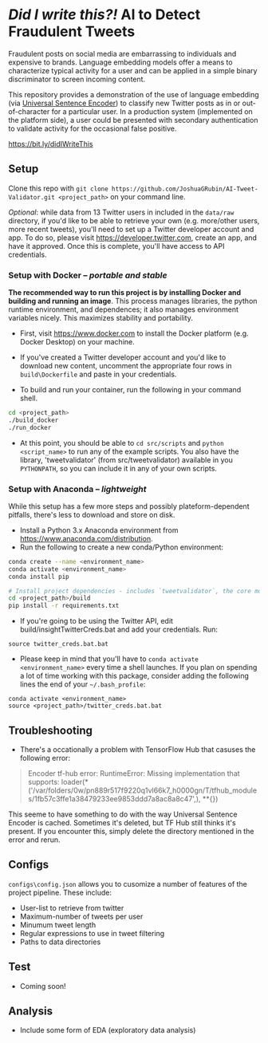 # *Did I write this?!*  AI to Detect Fraudulent Tweets
Fraudulent posts on social media are embarrassing to individuals and expensive to brands.  Language embedding models offer a means to characterize typical activity for a user and can be applied in a simple binary discriminator to screen incoming content.

This repository provides a demonstration of the use of language embedding (via [Universal Sentence Encoder](https://tfhub.dev/google/universal-sentence-encoder/2)) to classify new Twitter posts as in or out-of-character for a particular user.  In a production system (implemented on the platform side), a user could be presented with secondary authentication to validate activity for the occasional false positive.

https://bit.ly/didIWriteThis

## Setup

Clone this repo with `git clone https://github.com/JoshuaGRubin/AI-Tweet-Validator.git <project_path>` on your command line.

*Optional*: while data from 13 Twitter users in included in the `data/raw` directory, if you'd like to be able to retrieve your own (e.g. more/other users, more recent tweets), you'll need to set up a Twitter developer account and app.  To do so, please visit https://developer.twitter.com, create an app, and have it approved. Once this is complete, you'll have access to API credentials. 

### Setup with Docker – *portable and stable*
**The recommended way to run this project is by installing Docker and building and running an image**.  This process manages libraries, the python runtime environment, and dependences; it also manages environment variables nicely.  This maximizes stability and portability.

- First, visit https://www.docker.com to install the Docker platform (e.g. Docker Desktop) on your machine.

- If you've created a Twitter developer account and you'd like to download new content, uncomment the appropriate four rows in `build\Dockerfile` and paste in your credentials.

- To build and run your container, run the following in your command shell.

```bash
cd <project_path>
./build_docker
./run_docker
```

- At this point, you should be able to `cd src/scripts` and `python <script_name>` to run any of the example scripts.  You also have the library, 'tweetvalidator' (from src/tweetvalidator) available in you `PYTHONPATH`, so you can include it in any of your own scripts.

### Setup with Anaconda – *lightweight*

While this setup has a few more steps and possibly plateform-dependent pitfalls, there's less to download and store on disk.

- Install a Python 3.x Anaconda environment from https://www.anaconda.com/distribution.
- Run the following to create a new conda/Python environment:

```bash
conda create --name <environment_name>
conda activate <environment_name>
conda install pip

# Install project dependencies - includes `tweetvalidator`, the core module provided by this project.
cd <project_path>/build
pip install -r requirements.txt
```


- If you're going to be using the Twitter API, edit build/insightTwitterCreds.bat and add your credentials.
Run:
```
source twitter_creds.bat.bat
```

- Please keep in mind that you'll have to `conda activate <environment_name>` every time a shell launches.  If you plan on spending a lot of time working with this package, consider adding the following lines the end of your `~/.bash_profile`:

```
conda activate <environment_name>
source <project_path>/twitter_creds.bat.bat
```

## Troubleshooting

- There's a occationally a problem with TensorFlow Hub that casuses the following error:

>Encoder tf-hub error:
RuntimeError: Missing implementation that supports: loader(*('/var/folders/0w/pn889r517f9220q1vl66k7_h0000gn/T/tfhub_modules/1fb57c3ffe1a38479233ee9853ddd7a8ac8a8c47',), **{})

This seeme to have something to do with the way Universal Sentence Encoder is cached.  Sometimes it's deleted, but TF Hub still thinks it's present.  If you encounter this, simply delete the directory mentioned in the error and rerun.

## Configs
`configs\config.json` allows you to cusomize a number of features of the project pipeline.  These include:

- User-list to retrieve from twitter
- Maximum-number of tweets per user
- Minumum tweet length
- Regular expressions to use in tweet filtering
- Paths to data directories


## Test
- Coming soon!

## Analysis
- Include some form of EDA (exploratory data analysis)
